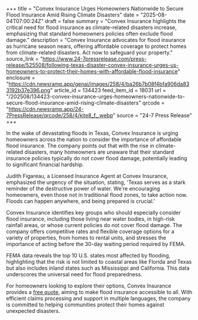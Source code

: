 +++
title = "Convex Insurance Urges Homeowners Nationwide to Secure Flood Insurance Amid Rising Climate Disasters"
date = "2025-08-04T07:00:24Z"
draft = false
summary = "Convex Insurance highlights the critical need for flood insurance as climate-related disasters increase, emphasizing that standard homeowners policies often exclude flood damage."
description = "Convex Insurance advocates for flood insurance as hurricane season nears, offering affordable coverage to protect homes from climate-related disasters. Act now to safeguard your property."
source_link = "https://www.24-7pressrelease.com/press-release/525508/following-texas-disaster-convex-insurance-urges-us-homeowners-to-protect-their-homes-with-affordable-flood-insurance"
enclosure = "https://cdn.newsramp.app/genai/images/258/4/ba26b7b08f4bfa906da833192b37e396.png"
article_id = 134423
feed_item_id = 18031
url = "/202508/134423-convex-insurance-urges-homeowners-nationwide-to-secure-flood-insurance-amid-rising-climate-disasters"
qrcode = "https://cdn.newsramp.app/24-7PressRelease/qrcode/258/4/kite8_f_.webp"
source = "24-7 Press Release"
+++

<p>In the wake of devastating floods in Texas, Convex Insurance is urging homeowners across the nation to consider the importance of affordable flood insurance. The company points out that with the rise in climate-related disasters, many homeowners are unaware that their standard insurance policies typically do not cover flood damage, potentially leading to significant financial hardship.</p><p>Judith Figareau, a Licensed Insurance Agent at Convex Insurance, emphasized the urgency of the situation, stating, 'Texas serves as a stark reminder of the destructive power of water. We're encouraging homeowners, even those not in traditional flood zones, to take action now. Floods can happen anywhere, and being prepared is crucial.'</p><p>Convex Insurance identifies key groups who should especially consider flood insurance, including those living near water bodies, in high-risk rainfall areas, or whose current policies do not cover flood damage. The company offers competitive rates and flexible coverage options for a variety of properties, from homes to rental units, and stresses the importance of acting before the 30-day waiting period required by FEMA.</p><p>FEMA data reveals the top 10 U.S. states most affected by flooding, highlighting that the risk is not limited to coastal areas like Florida and Texas but also includes inland states such as Mississippi and California. This data underscores the universal need for flood preparedness.</p><p>For homeowners looking to explore their options, Convex Insurance provides a <a href='https://www.convexinsurance.com/free-quote' rel='nofollow' target='_blank'>free quote</a>, aiming to make flood insurance accessible to all. With efficient claims processing and support in multiple languages, the company is committed to helping communities protect their homes against unexpected disasters.</p>